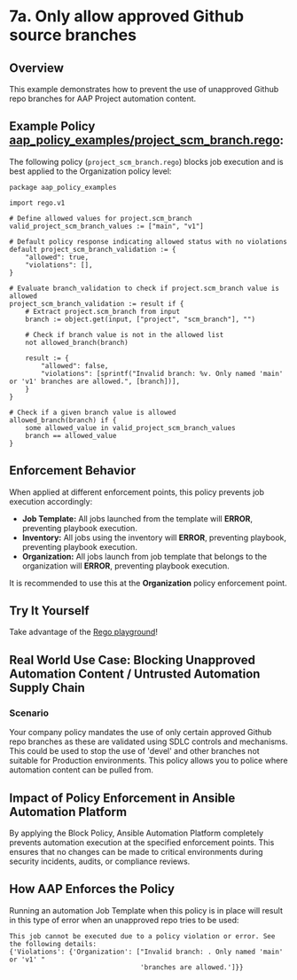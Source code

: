 # 7a. Only allow approved Github source branches

## Overview

This example demonstrates how to prevent the use of unapproved Github repo branches for AAP Project automation content.

## Example Policy [aap_policy_examples/project_scm_branch.rego](aap_policy_examples/project_scm_branch.rego):

The following policy (`project_scm_branch.rego`) blocks job execution and is best applied to the Organization policy level: 

```rego
package aap_policy_examples

import rego.v1

# Define allowed values for project.scm_branch
valid_project_scm_branch_values := ["main", "v1"]

# Default policy response indicating allowed status with no violations
default project_scm_branch_validation := {
	"allowed": true,
	"violations": [],
}

# Evaluate branch_validation to check if project.scm_branch value is allowed
project_scm_branch_validation := result if {
	# Extract project.scm_branch from input
	branch := object.get(input, ["project", "scm_branch"], "")

	# Check if branch value is not in the allowed list
	not allowed_branch(branch)

	result := {
		"allowed": false,
		"violations": [sprintf("Invalid branch: %v. Only named 'main' or 'v1' branches are allowed.", [branch])],
	}
}

# Check if a given branch value is allowed
allowed_branch(branch) if {
	some allowed_value in valid_project_scm_branch_values
	branch == allowed_value
}
```

## Enforcement Behavior

When applied at different enforcement points, this policy prevents job execution accordingly:

- **Job Template:** All jobs launched from the template will **ERROR**, preventing playbook execution.
- **Inventory:** All jobs using the inventory will **ERROR**, preventing playbook, preventing playbook execution.
- **Organization:** All jobs launch from job template that belongs to the organization will **ERROR**, preventing playbook execution.

It is recommended to use this at the **Organization** policy enforcement point.

## Try It Yourself

Take advantage of the [Rego playground](https://play.openpolicyagent.org/p/xzsz9n3yeP)!

## Real World Use Case: Blocking Unapproved Automation Content / Untrusted Automation Supply Chain

### Scenario  

Your company policy mandates the use of only certain approved Github repo branches as these are validated using SDLC controls and mechanisms. This could be used to stop the use of 'devel' and other branches not suitable for Production environments. This policy allows you to police where automation content can be pulled from.

## Impact of Policy Enforcement in Ansible Automation Platform  

By applying the Block Policy, Ansible Automation Platform completely prevents automation execution at the specified enforcement points. 
This ensures that no changes can be made to critical environments during security incidents, audits, or compliance reviews.  

## How AAP Enforces the Policy  

Running an automation Job Template when this policy is in place will result in this type of error when an unapproved repo tries to be used:

```
This job cannot be executed due to a policy violation or error. See the following details:
{'Violations': {'Organization': ["Invalid branch: . Only named 'main' or 'v1' "
                                 'branches are allowed.']}}
```
